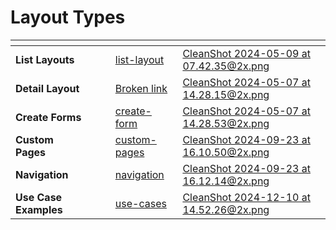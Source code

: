 # Layout Types

<table data-card-size="large" data-view="cards" data-full-width="true"><thead><tr><th></th><th data-hidden></th><th data-hidden></th><th data-hidden data-card-target data-type="content-ref"></th><th data-hidden data-card-cover data-type="files"></th></tr></thead><tbody><tr><td><strong>List Layouts</strong></td><td></td><td></td><td><a href="../customize-layouts/list-layout">list-layout</a></td><td><a href="https://3670244749-files.gitbook.io/~/files/v0/b/gitbook-x-prod.appspot.com/o/spaces%2F6QaGf7ZvNU2Re8mlQTaJ%2Fuploads%2Fi61N5QooSXL51LG0Rybn%2FCleanShot%202024-05-09%20at%2007.42.35%402x.png?alt=media&#x26;token=cac78912-704a-4be4-9927-31d6feb38fbf">CleanShot 2024-05-09 at 07.42.35@2x.png</a></td></tr><tr><td><strong>Detail Layout</strong></td><td></td><td></td><td><a href="broken-reference">Broken link</a></td><td><a href="https://3670244749-files.gitbook.io/~/files/v0/b/gitbook-x-prod.appspot.com/o/spaces%2F6QaGf7ZvNU2Re8mlQTaJ%2Fuploads%2FTcFksPPZ0NB5odZVyxav%2FCleanShot%202024-05-07%20at%2014.28.15%402x.png?alt=media&#x26;token=c912da59-13c4-437c-8679-6cda4dad7e63">CleanShot 2024-05-07 at 14.28.15@2x.png</a></td></tr><tr><td><strong>Create Forms</strong></td><td></td><td></td><td><a href="../customize-layouts/create-form">create-form</a></td><td><a href="https://3670244749-files.gitbook.io/~/files/v0/b/gitbook-x-prod.appspot.com/o/spaces%2F6QaGf7ZvNU2Re8mlQTaJ%2Fuploads%2FscU2K3FHROSI8XpA9LgO%2FCleanShot%202024-05-07%20at%2014.28.53%402x.png?alt=media&#x26;token=c7b90d73-bad9-497e-aa30-14124474fab6">CleanShot 2024-05-07 at 14.28.53@2x.png</a></td></tr><tr><td><strong>Custom Pages</strong></td><td></td><td></td><td><a href="../customize-layouts/custom-pages">custom-pages</a></td><td><a href="https://3670244749-files.gitbook.io/~/files/v0/b/gitbook-x-prod.appspot.com/o/spaces%2F6QaGf7ZvNU2Re8mlQTaJ%2Fuploads%2FQQvirZzaAfU7DJTfcQO0%2FCleanShot%202024-09-23%20at%2016.10.50%402x.png?alt=media&#x26;token=3c92a8a0-3b03-4985-9285-aa887607bf03">CleanShot 2024-09-23 at 16.10.50@2x.png</a></td></tr><tr><td><strong>Navigation</strong></td><td></td><td></td><td><a href="../customize-layouts/navigation">navigation</a></td><td><a href="https://3670244749-files.gitbook.io/~/files/v0/b/gitbook-x-prod.appspot.com/o/spaces%2F6QaGf7ZvNU2Re8mlQTaJ%2Fuploads%2FeSzgT13QeLEvZJ1dlYFo%2FCleanShot%202024-09-23%20at%2016.12.14%402x.png?alt=media&#x26;token=b6b80fe0-d298-42f8-b6d3-89936250ea87">CleanShot 2024-09-23 at 16.12.14@2x.png</a></td></tr><tr><td><strong>Use Case Examples</strong></td><td></td><td></td><td><a href="../use-cases">use-cases</a></td><td><a href="https://3670244749-files.gitbook.io/~/files/v0/b/gitbook-x-prod.appspot.com/o/spaces%2F6QaGf7ZvNU2Re8mlQTaJ%2Fuploads%2FyT6veUqhBPCauRDxbzHJ%2FCleanShot%202024-12-10%20at%2014.52.26%402x.png?alt=media&#x26;token=2221877d-6adc-4c5d-b9b1-2103edac7718">CleanShot 2024-12-10 at 14.52.26@2x.png</a></td></tr></tbody></table>
